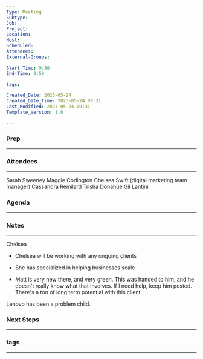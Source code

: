 ```yaml
---
Type: Meeting
Subtype: 
Job: 
Project: 
Location: 
Host: 
Scheduled: 
Attendees: 
External-Groups: 

Start-Time: 9:30
End-Time: 9:50

tags: 

Created_Date: 2023-05-24
Created_Date_Time: 2023-05-24 09:31
Last_Modified: 2023-05-24 09:31
Template_Version: 1.0

---
```

### Prep
---



### Attendees 
--- 
Sarah Sweeney
Maggie Codington
Chelsea Swift (digital marketing team manager)
Cassandra Remilard
Trisha Donahue
Gil Lantini

### Agenda
--- 



### Notes
---
Chelsea
- Chelsea will be working with any ongoing clients
- She has specialized in helping businesses scale


- Matt is very new there, and very green. This was handed to him, and he doesn't really know what that involves. If I need help, keep him posted. There's a ton of long term potential with this client. 

Lenovo has been a problem child. 

### Next Steps
---


### tags
---
